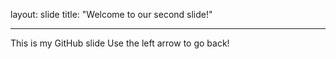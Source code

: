 layout: slide
title: "Welcome to our second slide!"

---

This is my GitHub slide
Use the left arrow to go back!
